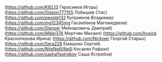 (https://github.com/KIEL13 Герасимов Игорь)
(https://github.com/Stason777155 Лобышев Стас)
(https://github.com/people132 Куприянов Владимир)
(https://github.com/mg12345mg Гасанбеков Магомедвели)
(https://github.com/Sienser Мейнаровичь Дмитрий)
(https://github.com/Mikki376 Мкртчян Михаил)
(https://github.com/Irusick Красноперова Ирина)
(https://github.com/Nickixer Георгий Старых)
(https://github.com/Sera228 Емашкин Сергей)
(https://github.com/NiteNelll/Nelll Косакян Рафаэл)
(https://github.com/sashaYastrebov Саша Ястребов)
